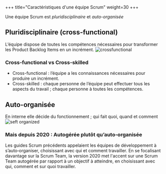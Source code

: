 +++
title="Caractéristiques d'une équipe Scrum"
weight=30
+++

Une équipe Scrum est *pluridisciplinaire* et *auto-organisée*

## Pluridisciplinaire (cross-functional)
L’équipe dispose de toutes les compétences nécessaires pour transformer les Product Backlog Items en un incrément.
  ![crossfunctional](../images/cross_fonctionnal.png)

### Cross-functional vs Cross-skilled
- Cross-functional : l’équipe a les connaissances nécessaires pour produire un incrément.
- Cross-skilled : chaque personne de l’équipe peut effectuer tous les aspects du travail ;
chaque personne à toutes les compétences.

## Auto-organisée
En interne elle décide du fonctionnement ; qui fait quoi, quand et comment
 ![seft organized](../images/self_organized.png)


### Mais depuis 2020 : Autogérée plutôt qu’auto‐organisée
Les guides Scrum précédents appelaient les équipes de développement à s’auto‐organiser, choisissant
avec qui et comment travailler. En se focalisant davantage sur la Scrum Team, la version 2020 met l'accent
sur une Scrum Team autogérée par rapport à un objectif à atteindre, en choisissant avec qui, comment et
sur quoi travailler.
